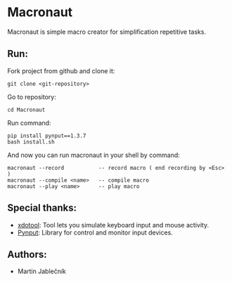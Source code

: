 # Macronaut
Macronaut is simple macro creator for simplification repetitive tasks.


## Run:

  Fork project from github and clone it:
  
  ```
  git clone <git-repository>
  ```

  
  Go to repository:
  ```
  cd Macronaut
  ```
  

  Run command:
  ```
  pip install pynput==1.3.7 
  bash install.sh
  ```
  
  And now you can run macronaut in your shell by command:
  ```
  macronaut --record           -- record macro ( end recording by <Esc> )
  macronaut --compile <name>   -- compile macro
  macronaut --play <name>      -- play macro
  ```

## Special thanks:

 - [xdotool](http://www.semicomplete.com/projects/xdotool/): Tool lets you simulate keyboard input and mouse activity.
 - [Pynput](https://github.com/moses-palmer/pynput): Library for control and monitor input devices.



## Authors:

 - Martin Jablečník


